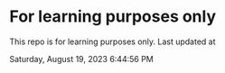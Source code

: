 # For learning purposes only
This repo is for learning purposes only.
Last updated at

Saturday, August 19, 2023 6:44:56 PM

